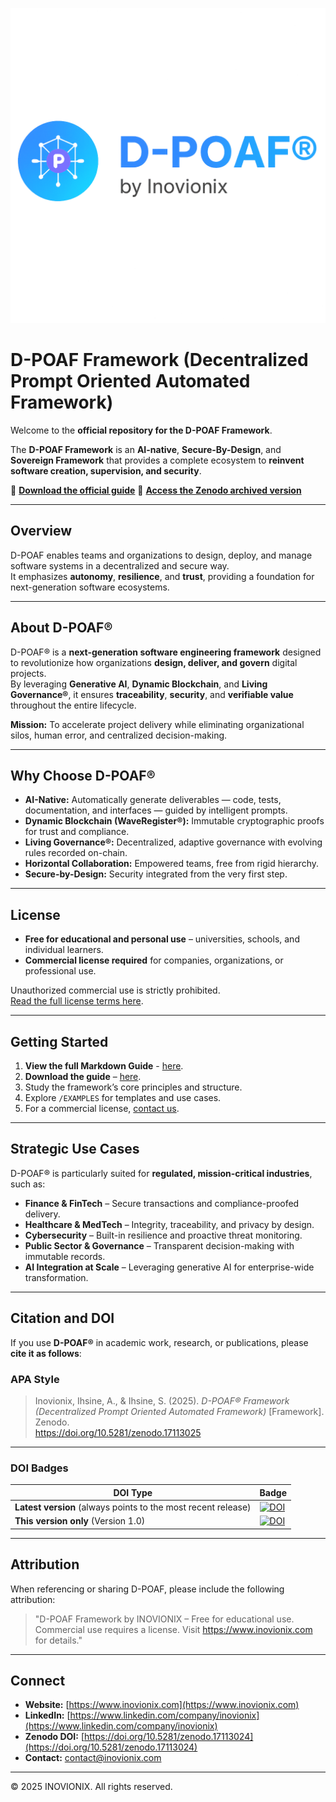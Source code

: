 ![D-POAF Logo](assets/logo-d-poaf.png)

# D-POAF Framework (Decentralized Prompt Oriented Automated Framework)

Welcome to the **official repository for the D-POAF Framework**.

The **D-POAF Framework** is an **AI-native**, **Secure-By-Design**, and **Sovereign Framework** that provides a complete ecosystem to **reinvent software creation, supervision, and security**.

📖 **[Download the official guide](GUIDE/guide.pdf)**
📂 **[Access the Zenodo archived version](https://doi.org/10.5281/zenodo.17113025)**

---

## Overview
D-POAF enables teams and organizations to design, deploy, and manage software systems in a decentralized and secure way.  
It emphasizes **autonomy**, **resilience**, and **trust**, providing a foundation for next-generation software ecosystems.

---

## About D-POAF®

D-POAF® is a **next-generation software engineering framework** designed to revolutionize how organizations **design, deliver, and govern** digital projects.  
By leveraging **Generative AI**, **Dynamic Blockchain**, and **Living Governance®**, it ensures **traceability**, **security**, and **verifiable value** throughout the entire lifecycle.

**Mission:** To accelerate project delivery while eliminating organizational silos, human error, and centralized decision-making.

---

## Why Choose D-POAF®

- **AI-Native:** Automatically generate deliverables — code, tests, documentation, and interfaces — guided by intelligent prompts.  
- **Dynamic Blockchain (WaveRegister®):** Immutable cryptographic proofs for trust and compliance.  
- **Living Governance®:** Decentralized, adaptive governance with evolving rules recorded on-chain.  
- **Horizontal Collaboration:** Empowered teams, free from rigid hierarchy.  
- **Secure-by-Design:** Security integrated from the very first step.

---

## License
- **Free for educational and personal use** – universities, schools, and individual learners.  
- **Commercial license required** for companies, organizations, or professional use.

Unauthorized commercial use is strictly prohibited.  
[Read the full license terms here](LICENCE.md).

---

## Getting Started
1. **View the full Markdown Guide** - [here](GUIDE/GUIDE.md).
2. **Download the guide** – [here](GUIDE/guide.pdf).   
3. Study the framework’s core principles and structure.  
4. Explore `/EXAMPLES` for templates and use cases.  
5. For a commercial license, [contact us](mailto:contact@inovionix.com).

---

## Strategic Use Cases

D-POAF® is particularly suited for **regulated, mission-critical industries**, such as:

- **Finance & FinTech** – Secure transactions and compliance-proofed delivery.  
- **Healthcare & MedTech** – Integrity, traceability, and privacy by design.  
- **Cybersecurity** – Built-in resilience and proactive threat monitoring.  
- **Public Sector & Governance** – Transparent decision-making with immutable records.  
- **AI Integration at Scale** – Leveraging generative AI for enterprise-wide transformation.

---

## Citation and DOI

If you use **D-POAF®** in academic work, research, or publications, please **cite it as follows**:

### **APA Style**
> Inovionix, Ihsine, A., & Ihsine, S. (2025). *D-POAF® Framework (Decentralized Prompt Oriented Automated Framework)* [Framework]. Zenodo.  
> https://doi.org/10.5281/zenodo.17113025

---

### **DOI Badges**

| DOI Type | Badge |
|----------|-------|
| **Latest version** (always points to the most recent release) | [![DOI](https://zenodo.org/badge/DOI/10.5281/zenodo.17113024.svg)](https://doi.org/10.5281/zenodo.17113024) |
| **This version only** (Version 1.0) | [![DOI](https://zenodo.org/badge/DOI/10.5281/zenodo.17113025.svg)](https://doi.org/10.5281/zenodo.17113025) |

---

## Attribution
When referencing or sharing D-POAF, please include the following attribution:

> "D-POAF Framework by INOVIONIX – Free for educational use.  
> Commercial use requires a license. Visit https://www.inovionix.com for details."

---

## Connect
- **Website:** [https://www.inovionix.com](https://www.inovionix.com)  
- **LinkedIn:** [https://www.linkedin.com/company/inovionix](https://www.linkedin.com/company/inovionix)  
- **Zenodo DOI:** [https://doi.org/10.5281/zenodo.17113024](https://doi.org/10.5281/zenodo.17113024) 
- **Contact:** [contact@inovionix.com](mailto:contact@inovionix.com)

---

© 2025 INOVIONIX. All rights reserved.
